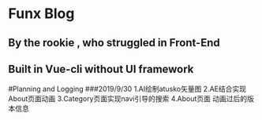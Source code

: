 # Funx Blog
## By the rookie , who struggled in Front-End
## Built in Vue-cli without UI framework

#Planning and Logging
###2019/9/30
1.AI绘制atusko矢量图
2.AE结合实现About页面动画
3.Category页面实现navi引导的搜索
4.About页面 动画过后的版本信息


